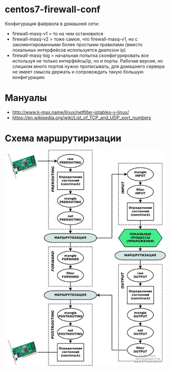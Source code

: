 # centos7-firewall-conf

Конфигурация файрвола в домашней сети:
- firewall-masq-v1 = то на чем остановился
- firewall-masq-v2 = тоже самое, что firewall-masq-v1, но с закоментированными более простыми правилами (вместо локальных интерфейсов используется диапозон ip)
- firewall-masq-big = начальная попытка сконфигурировать все используя не только интерфейсы/ip, но и порты. Рабочая версия, но слишком много портов нужно прописывать, для домашнего сервера не имеет смысла держать и сопровождать такую большую конфигурацию

# Мануалы

- http://www.k-max.name/linux/netfilter-iptables-v-linux/
- https://en.wikipedia.org/wiki/List_of_TCP_and_UDP_port_numbers

# Схема маршрутиризации

![](https://github.com/orlov0562/centos7-firewall-conf/blob/master/Netfilter-tables.jpg?raw=true)

